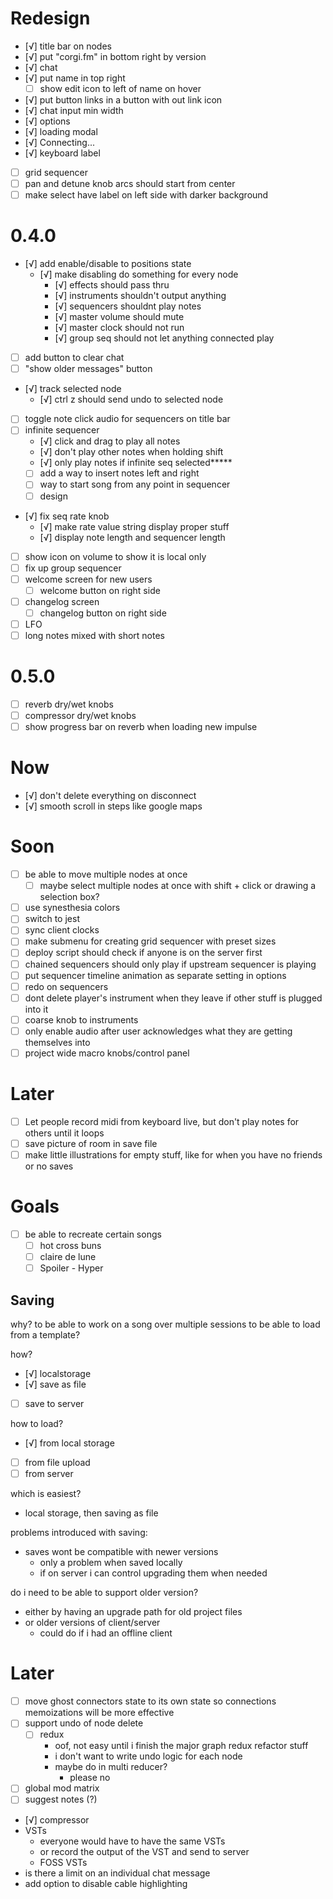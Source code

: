 # Redesign
- [√] title bar on nodes
- [√] put "corgi.fm" in bottom right by version
- [√] chat
- [√] put name in top right
	- [ ] show edit icon to left of name on hover
- [√] put button links in a button with out link icon
- [√] chat input min width
- [√] options
- [√] loading modal
- [√] Connecting...
- [√] keyboard label
- [ ] grid sequencer
- [ ] pan and detune knob arcs should start from center
- [ ] make select have label on left side with darker background

# 0.4.0
- [√] add enable/disable to positions state
	- [√] make disabling do something for every node
		- [√] effects should pass thru
		- [√] instruments shouldn't output anything
		- [√] sequencers shouldnt play notes
		- [√] master volume should mute
		- [√] master clock should not run
		- [√] group seq should not let anything connected play
- [ ] add button to clear chat
- [ ] "show older messages" button
- [√] track selected node
	- [√] ctrl z should send undo to selected node
- [ ] toggle note click audio for sequencers on title bar
- [ ] infinite sequencer
	- [√] click and drag to play all notes
	- [√] don't play other notes when holding shift
	- [√] only play notes if infinite seq selected*****
	- [ ] add a way to insert notes left and right
	- [ ] way to start song from any point in sequencer
	- [ ] design
- [√] fix seq rate knob
	- [√] make rate value string display proper stuff
	- [√] display note length and sequencer length
- [ ] show icon on volume to show it is local only
- [ ] fix up group sequencer
- [ ] welcome screen for new users
	- [ ] welcome button on right side
- [ ] changelog screen
	- [ ] changelog button on right side
- [ ] LFO
- [ ] long notes mixed with short notes

# 0.5.0
- [ ] reverb dry/wet knobs
- [ ] compressor dry/wet knobs
- [ ] show progress bar on reverb when loading new impulse

# Now
- [√] don't delete everything on disconnect
- [√] smooth scroll in steps like google maps
	
# Soon
- [ ] be able to move multiple nodes at once
	- [ ] maybe select multiple nodes at once with shift + click or drawing a selection box?
- [ ] use synesthesia colors
- [ ] switch to jest
- [ ] sync client clocks
- [ ] make submenu for creating grid sequencer with preset sizes
- [ ] deploy script should check if anyone is on the server first
- [ ] chained sequencers should only play if upstream sequencer is playing
- [ ] put sequencer timeline animation as separate setting in options
- [ ] redo on sequencers
- [ ] dont delete player's instrument when they leave if other stuff is plugged into it
- [ ] coarse knob to instruments
- [ ] only enable audio after user acknowledges what they are getting themselves into
- [ ] project wide macro knobs/control panel

# Later
- [ ] Let people record midi from keyboard live, but don't play notes for others until it loops
- [ ] save picture of room in save file
- [ ] make little illustrations for empty stuff, like for when you have no friends or no saves

# Goals
- [ ] be able to recreate certain songs
	- [ ] hot cross buns
	- [ ] claire de lune
	- [ ] Spoiler - Hyper

## Saving
why?
to be able to work on a song over multiple sessions
to be able to load from a template?

how?
- [√] localstorage
- [√] save as file
- [ ] save to server

how to load?
- [√] from local storage
- [ ] from file upload
- [ ] from server

which is easiest?
- local storage, then saving as file

problems introduced with saving:
- saves wont be compatible with newer versions
  - only a problem when saved locally
  - if on server i can control upgrading them when needed
  
do i need to be able to support older version?
- either by having an upgrade path for old project files
- or older versions of client/server
  - could do if i had an offline client

# Later
- [ ] move ghost connectors state to its own state so connections memoizations will be more effective
- [ ] support undo of node delete
	- [ ] redux
		- oof, not easy until i finish the major graph redux refactor stuff
		- i don't want to write undo logic for each node
		- maybe do in multi reducer?
			- please no
- [ ] global mod matrix
- [ ] suggest notes (?)
- [√] compressor
- VSTs
	- everyone would have to have the same VSTs
	- or record the output of the VST and send to server
	- FOSS VSTs
- is there a limit on an individual chat message
- add option to disable cable highlighting
